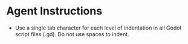 # Agent Instructions

- Use a single tab character for each level of indentation in all Godot script files (.gd). Do not use spaces to indent.
